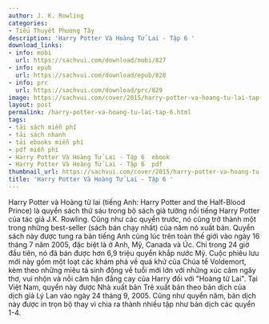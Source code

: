 ```yaml
---
author: J. K. Rowling
categories:
- Tiểu Thuyết Phương Tây
description: 'Harry Potter Và Hoàng Tử Lai - Tập 6 '
download_links:
- info: mobi
  url: https://sachvui.com/download/mobi/827
- info: epub
  url: https://sachvui.com/download/epub/828
- info: prc
  url: https://sachvui.com/download/prc/829
image: https://sachvui.com/cover/2015/harry-potter-va-hoang-tu-lai-tap-6.jpg
layout: post
permalink: /harry-potter-va-hoang-tu-lai-tap-6.html
tags:
- tải sách miễn phí
- tải sách nhanh
- tải ebooks miễn phí
- pdf miễn phí
- Harry Potter Và Hoàng Tử Lai - Tập 6  ebook
- Harry Potter Và Hoàng Tử Lai - Tập 6  pdf
thumbnail_url: https://sachvui.com/cover/2015/harry-potter-va-hoang-tu-lai-tap-6.jpg
title: 'Harry Potter Và Hoàng Tử Lai - Tập 6 '
---
```


 <div class="item-desc text-justify"> Harry Potter và Hoàng tử lai (tiếng Anh: Harry Potter and the Half-Blood Prince) là quyển sách thứ sáu trong bộ sách giả tưởng nổi tiếng Harry Potter của tác giả J.K. Rowling. Cũng như các quyển trước, nó cũng trở thành một trong những best-seller (sách bán chạy nhất) của năm nó xuất bản. Quyển sách này được tung ra bản tiếng Anh cùng lúc trên toàn thế giới vào ngày 16 tháng 7 năm 2005, đặc biệt là ở Anh, Mỹ, Canada và Úc. Chỉ trong 24 giờ đầu tiên, nó đã bán được hơn 6,9 triệu quyển khắp nước Mỹ. Cuộc phiêu lưu mới này gồm một loạt các khám phá về quá khứ của Chúa tể Voldemort, kèm theo những miêu tả sinh động về tuổi mới lớn với những xúc cảm ngây thơ, vui nhộn và nỗi căm hận đắng cay của Harry đối với "Hoàng tử Lai". Tại Việt Nam, quyển này được Nhà xuất bản Trẻ xuất bản theo bản dịch của dịch giả Lý Lan vào ngày 24 tháng 9, 2005. Cũng như quyển năm, bản dịch này được in trọn bộ thay vì chia ra thành nhiều tập như bản dịch các quyển 1-4. </div>